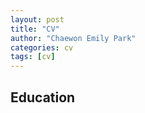 ```yaml
---
layout: post
title: "CV"
author: "Chaewon Emily Park"
categories: cv
tags: [cv]
---
```

## Education


